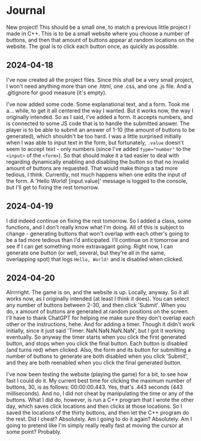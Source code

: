 Journal
========
New project! This should be a small one, to match a previous little project I made in C++. This is to be a small website where you choose a number of buttons, and then that amount of buttons appear at random locations on the website. The goal is to click each button once, as quickly as possible.

2024-04-18
-----------
I've now created all the project files. Since this shall be a very small project, I won't need anything more than one .html, one .css, and one .js file. And a .gitignore for good measure (it's empty).

I've now added some code. Some explanational text, and a form. Took me a... while, to get it all centered the way I wanted. But it works now, the way I originally intended. So as I said, I've added a form. It accepts numbers, and is connected to some JS code that is to handle the submitted answer. The player is to be able to submit an answer of 1-10 (the amount of buttons to be generated), which shouldn't be too hard. I was a little surprised initially when I was able to input text in the form, but fortunately, `.value` doesn't seem to accept text - only numbers (since I've added `type="number"` to the `<input>` of the `<form>`). So that should make it a tad easier to deal with regarding dynamically enabling and disabling the button so that no invalid amount of buttons are requested. That would make things a tad more tedious, I think. Currently, not much happens when one edits the input of the form. A 'Hello World! [input.value]' message is logged to the console, but I'll get to fixing the rest tomorrow.

2024-04-19
-----------
I did indeed continue on fixing the rest tomorrow. So I added a class, some functions, and I don't really know what I'm doing. All of this is subject to change - generating buttons that won't overlap with each other's going to be a tad more tedious than I'd anticipated. I'll continue on it tomorrow and see if I can get something more extravagant going. Right now, I can generate one button (or well, several, but they're all in the same, overlapping spot) that logs `Hello, World!` and is disabled when clicked.

2024-04-20
-----------
Alrrrright. The game is on, and the website is up. Locally, anyway. So it all works now, as I originally intended (at least I think it does). You can select any number of buttons between 2-30, and then click 'Submit'. When you do, x amount of buttons are generated at random positions on the screen. I'll have to thank ChatGPT for helping me make sure they don't overlap each other or the instructions, hehe. And for adding a timer. Though it didn't work initially, since it just said 'Timer: NaN.NaN.NaN.NaN', but I got it working eventually. So anyway the timer starts when you click the first generated button, and stops when you click the final button. Each button is disabled (and turns red) when clicked. Also, the form and its button for submitting a number of buttons to generate are both disabled when you click 'Submit', and they are both reenabled when you click the final generated button.

I've now been testing the website (playing the game) for a bit, to see how fast I could do it. My current best time for clicking the maximum number of buttons, 30, is as follows: 00:00:00.443. Yes, that's .443 seconds (443 milliseconds). And no, I did not cheat by manipulating the time or any of the buttons. What I did do, however, is run a C++ program that I wrote the other day, which saves click locations and then clicks at those locations. So I saved the locations of the thirty buttons, and then let the C++ program do the rest. Did I cheat? Absolutely. Am I going to do it again? Absolutely. Am I going to pretend like I'm simply really really fast at moving the cursor at some point? Probably.